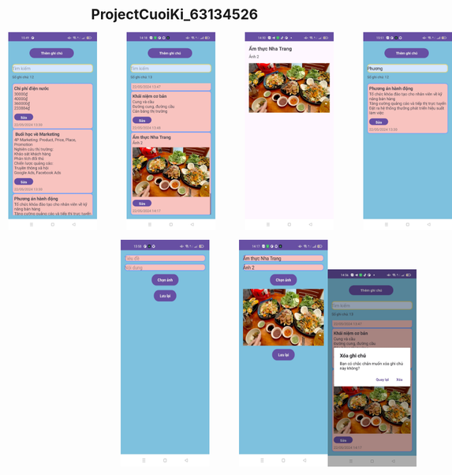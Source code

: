 # ProjectCuoiKi_63134526


<div style="display: flex; justify-content: center">
  <img src="image.png" alt="alt text" width="180" style="margin-left: 60px;"/>
  <img src="image-2.png" alt="alt text" width="180" style="margin-left: 60px;"/>
  <img src="image-1.png" alt="alt text" width="180" style="margin-left: 60px;"/>
   <img src="image-4.png" alt="alt text" width="180" style="margin-left: 60px;"/>
</div>
<div style="display: flex; justify-content: space-around; margin-top: 20px;">
  <img src="image-5.png" alt="alt text" width="180" style="margin-left: 60px;"/>
  <img src="image-6.png" alt="alt text" width="180" style="margin-left: 60px;"/>
  <img src="image-7.png" alt="alt text" width="180" style="margin-top: 60px;"/>
</div>

